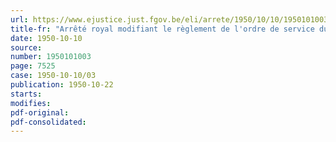 ```yaml
---
url: https://www.ejustice.just.fgov.be/eli/arrete/1950/10/10/1950101003/justel
title-fr: "Arrêté royal modifiant le règlement de l'ordre de service du tribunal de première instance de Neufchâteau"
date: 1950-10-10
source:
number: 1950101003
page: 7525
case: 1950-10-10/03
publication: 1950-10-22
starts:
modifies:
pdf-original:
pdf-consolidated:
---
```


